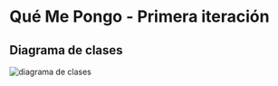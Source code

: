 # Qué Me Pongo - Primera iteración

## Diagrama de clases

![diagrama de clases](http://www.plantuml.com/plantuml/png/VP71JeGm48RlynHzWDrNC3j2DHYWJS7BNam3TQqfr9IYYSHtjo1GJbwQds_AF_zCBuENpe-TWSR8OI3SgRwLP89QVzZrm-yI2kcLqzAGRXMGM6CTQUQJEzr9f-sHLQeP-tQXFm2g7pkIX5zlrkcv2qTHqvVgcLEHCN4YAyZAXmqac5ynPK5Xaj2A1Rmx7J9E46sRJS4LETOC12seGE1OrfYp4YfMt0igej4-rWIOFxAKbITueXZEF2lP2IgQOhYyxkXll0bqxucpxtOHdygrQb7oUpJpvJNPsUdRcp_V7TBk9QDUvyfY-3zixLSVu1OqFazi41SBbr0OE_CB)
